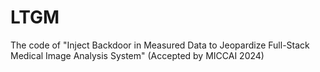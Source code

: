 # LTGM
The code of "Inject Backdoor in Measured Data to Jeopardize Full-Stack Medical Image Analysis System" (Accepted by MICCAI 2024)
